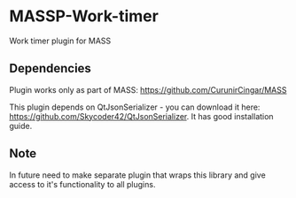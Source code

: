 # MASSP-Work-timer
Work timer plugin for MASS

## Dependencies
Plugin works only as part of MASS: https://github.com/CurunirCingar/MASS

This plugin depends on QtJsonSerializer - you can download it here: https://github.com/Skycoder42/QtJsonSerializer. It has good installation guide.

## Note
In future need to make separate plugin that wraps this library and give access to it's functionality to all plugins.
